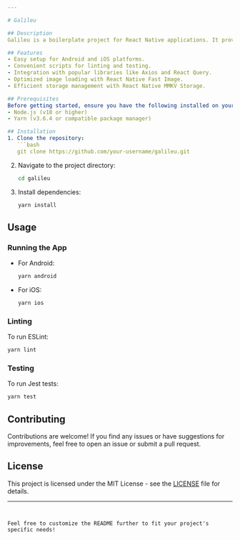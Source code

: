 ```yaml
---

# Galileu

## Description
Galileu is a boilerplate project for React Native applications. It provides a solid foundation with essential dependencies and configurations to kickstart your development process.

## Features
- Easy setup for Android and iOS platforms.
- Convenient scripts for linting and testing.
- Integration with popular libraries like Axios and React Query.
- Optimized image loading with React Native Fast Image.
- Efficient storage management with React Native MMKV Storage.

## Prerequisites
Before getting started, ensure you have the following installed on your machine:
- Node.js (v18 or higher)
- Yarn (v3.6.4 or compatible package manager)

## Installation
1. Clone the repository:
   ```bash
   git clone https://github.com/your-username/galileu.git
   ```

2. Navigate to the project directory:
   ```bash
   cd galileu
   ```

3. Install dependencies:
   ```bash
   yarn install
   ```

## Usage
### Running the App
- For Android:
  ```bash
  yarn android
  ```
- For iOS:
  ```bash
  yarn ios
  ```

### Linting
To run ESLint:
```bash
yarn lint
```

### Testing
To run Jest tests:
```bash
yarn test
```

## Contributing
Contributions are welcome! If you find any issues or have suggestions for improvements, feel free to open an issue or submit a pull request.

## License
This project is licensed under the MIT License - see the [LICENSE](LICENSE) file for details.

---
```


Feel free to customize the README further to fit your project's specific needs!
